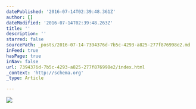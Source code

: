 ```yaml
---
datePublished: '2016-07-14T02:39:48.361Z'
author: []
dateModified: '2016-07-14T02:39:48.263Z'
title: ''
description: ''
starred: false
sourcePath: _posts/2016-07-14-7394376d-7b5c-4293-a825-277f876998e2.md
inFeed: true
hasPage: true
inNav: false
url: 7394376d-7b5c-4293-a825-277f876998e2/index.html
_context: 'http://schema.org'
_type: Article

---
```

![](https://the-grid-user-content.s3-us-west-2.amazonaws.com/1c350b2b-3fc6-4d02-9fc3-cb3a28c3d774.png)